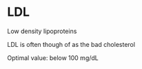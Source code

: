 # LDL

Low density lipoproteins

LDL is often though of as the bad cholesterol

Optimal value: below 100 mg/dL
